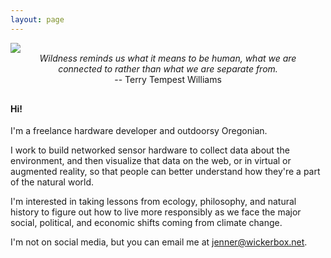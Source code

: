 ```yaml
---
layout: page
---
```

<img src="{{site.baseurl}}/img/refuge.png">

<div style="margin: 0 auto 30px ;text-align:center; max-width: 450px;"><em>Wildness reminds us what it means to be human, what we are connected to rather than what we are separate from.</em> <br />-- Terry Tempest Williams</div>

#### Hi!

I'm a freelance hardware developer and outdoorsy Oregonian. 

I work to build networked sensor hardware to collect data about the environment, and then visualize that data on the web, or in virtual or augmented reality, so that people can better understand how they're a part of the natural world.

I'm interested in taking lessons from ecology, philosophy, and natural history to figure out how to live more responsibly as we face the major social, political, and economic shifts coming from climate change.

I'm not on social media, but you can email me at jenner@wickerbox.net.
